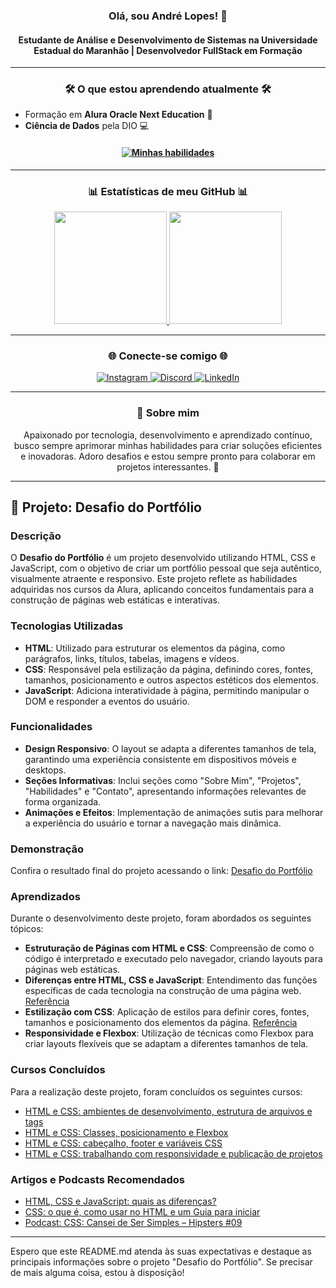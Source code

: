 <h3 align="center">Olá, sou André Lopes! 🚀</h3>
<h4 align="center">Estudante de Análise e Desenvolvimento de Sistemas na Universidade Estadual do Maranhão | Desenvolvedor FullStack em Formação</h4>
<hr>

<h3 align="center">🛠️ O que estou aprendendo atualmente 🛠️</h3>

- Formação em **Alura Oracle Next Education** 🏫
- **Ciência de Dados** pela DIO 💻

<h4 align="center">
  <a href="https://www.alura.com.br/">
    <img src="https://skillicons.dev/icons?i=html,css,js,github,vscode,python,mysql&perline=7" alt="Minhas habilidades" />
  </a>
</h4>

<hr>

<h3 align="center">📊 Estatísticas de meu GitHub 📊</h3>

<div align="center">
  <a href="https://github.com/agenciadigitalslz">
    <img loading="lazy" height="180em" src="https://github-readme-stats.vercel.app/api/top-langs/?username=agenciadigitalslz&layout=compact&langs_count=7&theme=dracula"/>
    <img loading="lazy" height="180em" src="https://github-readme-stats.vercel.app/api?username=agenciadigitalslz&show_icons=true&theme=dracula&include_all_commits=true&count_private=true"/>
  </a>
</div>

<hr>

<h3 align="center">🌐 Conecte-se comigo 🌐</h3>

<div align="center">
  <a href="https://www.instagram.com/agenciadigitalslz/" target="_blank">
    <img src="https://img.shields.io/badge/-Instagram-%23E4405F?style=for-the-badge&logo=instagram&logoColor=white" alt="Instagram" />
  </a>
  <a href="https://discord.gg/yujkai" target="_blank">
    <img src="https://img.shields.io/badge/Discord-7289DA?style=for-the-badge&logo=discord&logoColor=white" alt="Discord" />
  </a>
  <a href="https://www.linkedin.com/in/andre7lopes/" target="_blank">
    <img src="https://img.shields.io/badge/-LinkedIn-%230077B5?style=for-the-badge&logo=linkedin&logoColor=white" alt="LinkedIn" />
  </a>
</div>

<hr>

<h3 align="center">💬 Sobre mim</h3>
<p align="center">
  Apaixonado por tecnologia, desenvolvimento e aprendizado contínuo, busco sempre aprimorar minhas habilidades para criar soluções eficientes e inovadoras. Adoro desafios e estou sempre pronto para colaborar em projetos interessantes. 🚀
</p>

---

## 📁 Projeto: Desafio do Portfólio

### Descrição

O **Desafio do Portfólio** é um projeto desenvolvido utilizando HTML, CSS e JavaScript, com o objetivo de criar um portfólio pessoal que seja autêntico, visualmente atraente e responsivo. Este projeto reflete as habilidades adquiridas nos cursos da Alura, aplicando conceitos fundamentais para a construção de páginas web estáticas e interativas.

### Tecnologias Utilizadas

- **HTML**: Utilizado para estruturar os elementos da página, como parágrafos, links, títulos, tabelas, imagens e vídeos.
- **CSS**: Responsável pela estilização da página, definindo cores, fontes, tamanhos, posicionamento e outros aspectos estéticos dos elementos.
- **JavaScript**: Adiciona interatividade à página, permitindo manipular o DOM e responder a eventos do usuário.

### Funcionalidades

- **Design Responsivo**: O layout se adapta a diferentes tamanhos de tela, garantindo uma experiência consistente em dispositivos móveis e desktops.
- **Seções Informativas**: Inclui seções como "Sobre Mim", "Projetos", "Habilidades" e "Contato", apresentando informações relevantes de forma organizada.
- **Animações e Efeitos**: Implementação de animações sutis para melhorar a experiência do usuário e tornar a navegação mais dinâmica.

### Demonstração

Confira o resultado final do projeto acessando o link: [Desafio do Portfólio](https://portfolio-v2-black-six.vercel.app/)

### Aprendizados

Durante o desenvolvimento deste projeto, foram abordados os seguintes tópicos:

- **Estruturação de Páginas com HTML e CSS**: Compreensão de como o código é interpretado e executado pelo navegador, criando layouts para páginas web estáticas.
- **Diferenças entre HTML, CSS e JavaScript**: Entendimento das funções específicas de cada tecnologia na construção de uma página web. [Referência](https://www.alura.com.br/artigos/html-css-e-js-definicoes)
- **Estilização com CSS**: Aplicação de estilos para definir cores, fontes, tamanhos e posicionamento dos elementos da página. [Referência](https://www.alura.com.br/artigos/css)
- **Responsividade e Flexbox**: Utilização de técnicas como Flexbox para criar layouts flexíveis que se adaptam a diferentes tamanhos de tela.

### Cursos Concluídos

Para a realização deste projeto, foram concluídos os seguintes cursos:

- [HTML e CSS: ambientes de desenvolvimento, estrutura de arquivos e tags](https://cursos.alura.com.br/course/html-css-ambientes-de-desenvolvimento-estrutura-de-arquivos-e-tags)
- [HTML e CSS: Classes, posicionamento e Flexbox](https://cursos.alura.com.br/course/html-css-classes-posicionamento-flexbox)
- [HTML e CSS: cabeçalho, footer e variáveis CSS](https://cursos.alura.com.br/course/html-css-cabecalho-footer-variaveis-css)
- [HTML e CSS: trabalhando com responsividade e publicação de projetos](https://cursos.alura.com.br/course/html-css-trabalhando-com-responsividade-e-publicacao-de-projetos)

### Artigos e Podcasts Recomendados

- [HTML, CSS e JavaScript: quais as diferenças?](https://www.alura.com.br/artigos/html-css-e-js-definicoes)
- [CSS: o que é, como usar no HTML e um Guia para iniciar](https://www.alura.com.br/artigos/css)
- [Podcast: CSS: Cansei de Ser Simples – Hipsters #09](https://hipsters.tech/css-cansei-de-ser-simples-hipsters-09/)

---

Espero que este README.md atenda às suas expectativas e destaque as principais informações sobre o projeto "Desafio do Portfólio". Se precisar de mais alguma coisa, estou à disposição! 
